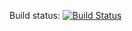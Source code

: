Build status:
[![Build Status](https://travis-ci.org/esse/openstruct_in_binding.svg?branch=master)](https://travis-ci.org/esse/openstruct_in_binding)